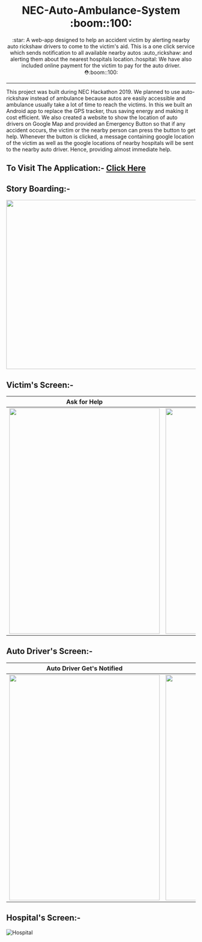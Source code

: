 
  <h1 align="center"> NEC-Auto-Ambulance-System :boom::100:</h1>
  <p align="center">
    :star: A web-app designed to help an accident victim by alerting nearby auto rickshaw drivers to come to the victim's aid. This is a one click service which sends notification to all available nearby autos :auto_rickshaw: and alerting them about the nearest hospitals location.:hospital: We have also included online payment for the victim to pay for the auto driver.⛑️:boom::100:

  </p>

****

This project was built during NEC Hackathon 2019. We planned to use auto-rickshaw instead of ambulance because autos are easily accessible and ambulance usually take a lot of time to reach the victims. In this we built an Android app to replace the GPS tracker, thus saving energy and making it cost efficient. We also created a website to show the location of auto drivers on Google Map and provided an Emergency Button so that if any accident occurs, the victim or the nearby person can press the button to get help. Whenever the button is clicked, a message containing google location of the victim as well as the google locations of nearby hospitals will be sent to the nearby auto driver. Hence, providing almost immediate help.

## To Visit The Application:- [Click Here](https://necautoambulance.in/Auto_Ambu_mobile/user_help.php)

## Story Boarding:- 


<p align="center">
  <img width="900" height="450" src="https://github.com/Akash-goyal-github/NEC-Auto-Ambulance-System/blob/master/Story%20Boarding%20Of%20NEC%20Auto%20Ambulance%20System.PNG"></img>
</p>

## Victim's Screen:-


Ask for Help             |  Help is on the way
:-------------------------:|:-------------------------:
<img width="400" height="600" src="https://github.com/Akash-goyal-github/NEC-Auto-Ambulance-System/blob/master/Road%20Accident%20victim's%20Screens/0.%20Ask%20for%20Help.PNG"></img> | <img width="400" height="600" src="https://github.com/Akash-goyal-github/NEC-Auto-Ambulance-System/blob/master/Road%20Accident%20victim's%20Screens/8.%20Auto%20Driver%20Accept's%20Request.PNG"></img>

## Auto Driver's Screen:-


Auto Driver Get's Notified             |  Direction to the hospital
:-------------------------:|:-------------------------:
<img width="400" height="600" src="https://github.com/Akash-goyal-github/NEC-Auto-Ambulance-System/blob/master/Auto%20Driver%20Screens/1.%20Auto%20driver%20get's%20notification%20and%20click%20on%20link.png"></img> | <img width="400" height="600" src="https://github.com/Akash-goyal-github/NEC-Auto-Ambulance-System/blob/master/Auto%20Driver%20Screens/5.%20After%20picking%20up%20the%20victim%20showing%20Direction%20towards%20the%20hospital.png"></img>

## Hospital's Screen:-


![Hospital](https://github.com/Akash-goyal-github/NEC-Auto-Ambulance-System/blob/master/Hospital's%20Screen/1.%20Confirm%20whether%20Auto%20driver%20Dropped%20Patient%20or%20not.jpeg)


